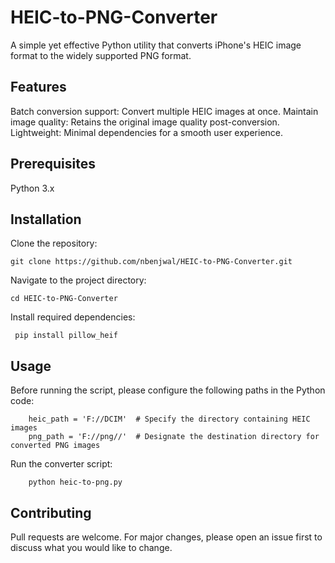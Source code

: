 # HEIC-to-PNG-Converter
A simple yet effective Python utility that converts iPhone's HEIC image format to the widely supported PNG format.

## Features
Batch conversion support: Convert multiple HEIC images at once.
Maintain image quality: Retains the original image quality post-conversion.
Lightweight: Minimal dependencies for a smooth user experience.

## Prerequisites
Python 3.x

## Installation
Clone the repository:
```
git clone https://github.com/nbenjwal/HEIC-to-PNG-Converter.git
```
Navigate to the project directory:
```
cd HEIC-to-PNG-Converter
```
Install required dependencies:
```
 pip install pillow_heif
```


## Usage
Before running the script, please configure the following paths in the Python code:
```
    heic_path = 'F://DCIM'  # Specify the directory containing HEIC images
    png_path = 'F://png//'  # Designate the destination directory for converted PNG images
```

Run the converter script:
```
    python heic-to-png.py
```

## Contributing
Pull requests are welcome. For major changes, please open an issue first to discuss what you would like to change.